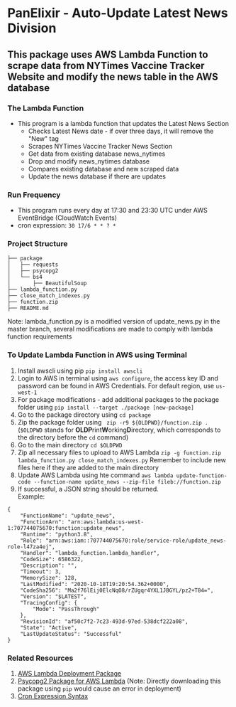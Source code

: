 # PanElixir - Auto-Update Latest News Division
## This package uses AWS Lambda Function to scrape data from NYTimes Vaccine Tracker Website and modify the news table in the AWS database

### The Lambda Function
- This program is a lambda function that updates the Latest News Section
    - Checks Latest News date - if over three days, it will remove the "New" tag
    - Scrapes NYTimes Vaccine Tracker News Section
    - Get data from existing database news_nytimes
    - Drop and modify news_nytimes database
    - Compares existing database and new scraped data
    - Update the news database if there are updates

### Run Frequency
- This program runs every day at 17:30 and 23:30 UTC under AWS EventBridge (CloudWatch Events)
- cron expression: `30 17/6 * * ? *`

### Project Structure
```
├── package
│   ├── requests
│   ├── psycopg2
│   └── bs4
│       ├── BeautifulSoup
├── lambda_function.py
├── close_match_indexes.py
├── function.zip
├── README.md
```
Note: lambda_function.py is a modified version of update_news.py 
in the master branch, several modifications are made to comply with
lambda function requirements

### To Update Lambda Function in AWS using Terminal
1. Install awscli using pip `pip install awscli`
2. Login to AWS in terminal using `aws configure`, the access key ID and password can be found in AWS Credentials. For default region, use `us-west-1`
3. For package modifications - add additional packages to the package folder using `pip install --target ./package [new-package]`
4. Go to the package directory using `cd package`
5. Zip the package folder using ` zip -r9 ${OLDPWD}/function.zip .` (`$OLDPWD` stands for **OLDP**rint**W**orking**D**irectory, which corresponds to the directory before the `cd` command)
6. Go to the main directory `cd $OLDPWD`
7. Zip all necessary files to upload to AWS Lambda `zip -g function.zip lambda_function.py close_match_indexes.py` Remember to include new files here if they are added to the main directory
8. Update AWS Lambda using hte command `aws lambda update-function-code --function-name update_news --zip-file fileb://function.zip`
9. If successful, a JSON string should be returned. <br>
Example: 
```
{
    "FunctionName": "update_news",
    "FunctionArn": "arn:aws:lambda:us-west-1:707744075670:function:update_news",
    "Runtime": "python3.8",
    "Role": "arn:aws:iam::707744075670:role/service-role/update_news-role-l47za4ej",
    "Handler": "lambda_function.lambda_handler",
    "CodeSize": 6586322,
    "Description": "",
    "Timeout": 3,
    "MemorySize": 128,
    "LastModified": "2020-10-18T19:20:54.362+0000",
    "CodeSha256": "Ma2f76lEij0ElcNqO8/rZUgqr4YXL1JBGYL/pz2+T84=",
    "Version": "$LATEST",
    "TracingConfig": {
        "Mode": "PassThrough"
    },
    "RevisionId": "af50c7f2-7c23-493d-97ed-538dcf222a08",
    "State": "Active",
    "LastUpdateStatus": "Successful"
}
```

### Related Resources
1. [AWS Lambda Deployment Package](https://docs.aws.amazon.com/lambda/latest/dg/python-package.html)
2. [Psycopg2 Package for AWS Lambda](https://github.com/jkehler/awslambda-psycopg2) (Note: Directly downloading this package using `pip` would cause an error in deployment)
3. [Cron Expression Syntax](https://docs.aws.amazon.com/AmazonCloudWatch/latest/events/ScheduledEvents.html)

